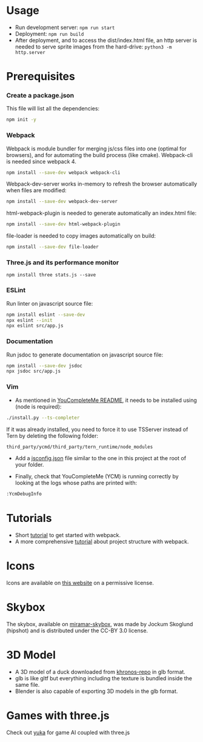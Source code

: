 # Usage
- Run development server: `npm run start`
- Deployment: `npm run build`
- After deployment, and to access the dist/index.html file, an http server is needed to serve sprite images from the hard-drive: `python3 -m http.server`


# Prerequisites
### Create a package.json
This file will list all the dependencies:

```bash
npm init -y
```

### Webpack
Webpack is module bundler for merging js/css files into one (optimal for browsers), and for automating the build process (like cmake). Webpack-cli is needed since webpack 4.

```bash
npm install --save-dev webpack webpack-cli
```

Webpack-dev-server works in-memory to refresh the browser automatically when files are modified:

```bash
npm install --save-dev webpack-dev-server
```

html-webpack-plugin is needed to generate automatically an index.html file:

```bash
npm install --save-dev html-webpack-plugin
```

file-loader is needed to copy images automatically on build:

```bash
npm install --save-dev file-loader
```

### Three.js and its performance monitor
```
npm install three stats.js --save
```

### ESLint
Run linter on javascript source file:

```bash
npm install eslint --save-dev
npx eslint --init
npx eslint src/app.js
```

### Documentation
Run jsdoc to generate documentation on javascript source file:

```bash
npm install --save-dev jsdoc
npx jsdoc src/app.js
```

### Vim
- As mentioned in [YouCompleteMe README][ycm], it needs to be installed using (node is required):

```bash
./install.py --ts-completer
```

If it was already installed, you need to force it to use TSServer instead of Tern by deleting the following folder:

```bash
third_party/ycmd/third_party/tern_runtime/node_modules
```

- Add a [jsconfig.json][jsconfig] file similar to the one in this project at the root of your folder.

- Finally, check that YouCompleteMe (YCM) is running correctly by looking at the logs whose paths are printed with:

```bash
:YcmDebugInfo
```

[ycm]: https://github.com/ycm-core/YouCompleteMe#javascript-and-typescript-semantic-completion
[jsconfig]: https://code.visualstudio.com/docs/languages/jsconfig


# Tutorials
- Short [tutorial][1] to get started with webpack.
- A more comprehensive [tutorial][2] about project structure with webpack.

[1]: https://medium.com/@yakubova92/intro-to-webpack-46e8862d6627
[2]: https://hackernoon.com/webpack-the-basics-2712a7ad640b


# Icons
Icons are available on [this website][4] on a permissive license.

[4]: https://iconify.design/icon-sets/


# Skybox
The skybox, available on [miramar-skybox], was made by Jockum Skoglund (hipshot) and is distributed under the CC-BY 3.0 license.

[miramar-skybox]: https://opengameart.org/content/miramar-skybox


# 3D Model
- A 3D model of a duck downloaded from [khronos-repo] in glb format.
- glb is like gltf but everything including the texture is bundled inside the same file.
- Blender is also capable of exporting 3D models in the glb format.

[khronos-repo]: https://github.com/KhronosGroup/glTF-Sample-Models/tree/master/2.0/Duck/glTF-Binary


# Games with three.js
Check out [yuka] for game AI coupled with three.js

[yuka]: https://github.com/Mugen87/yuka
